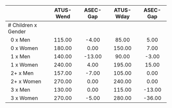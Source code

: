 
|                      |    ATUS-Wend |     ASEC-Gap |    ATUS-Wday |     ASEC-Gap |
| -------------------- | :----------: | :----------: | :----------: | :----------: |
| # Children x Gender  |              |              |              |              |
| &nbsp;&nbsp;0 x Men  |       115.00 |        -4.00 |        85.00 |         5.00 |
| &nbsp;&nbsp;0 x Women |       180.00 |         0.00 |       150.00 |         7.00 |
| &nbsp;&nbsp;1 x Men  |       140.00 |       -13.00 |        90.00 |        -3.00 |
| &nbsp;&nbsp;1 x Women |       240.00 |         4.00 |       195.00 |        15.00 |
| &nbsp;&nbsp;2+ x Men |       157.00 |        -7.00 |       105.00 |         0.00 |
| &nbsp;&nbsp;2+ x Women |       270.00 |         0.00 |       240.00 |         0.00 |
| &nbsp;&nbsp;3 x Men  |       130.00 |         0.00 |       115.00 |       -13.00 |
| &nbsp;&nbsp;3 x Women |       270.00 |        -5.00 |       280.00 |       -36.00 |

